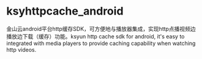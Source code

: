 # ksyhttpcache_android
金山云android平台http缓存SDK，可方便地与播放器集成，实现http点播视频边播放边下载（缓存）功能。ksyun http cache sdk for android, it's easy to integrated with media players to provide caching capability when watching http videos.  

